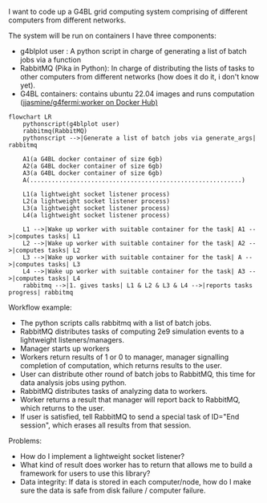 I want to code up a G4BL grid computing system comprising of different computers from different networks.

The system will be run on containers
I have three components:
- g4blplot user : A python script in charge of generating a list of batch jobs via a function
- RabbitMQ (Pika in Python): In charge of distributing the lists of tasks to other computers from different networks (how does it do it, i don't know yet).
- G4BL containers: contains ubuntu 22.04 images and runs computation ([jjasmine/g4fermi:worker on Docker Hub)](https://hub.docker.com/repository/docker/jjasmine/g4fermi/general)
```mermaid
flowchart LR
    pythonscript(g4blplot user)
    rabbitmq(RabbitMQ)
    pythonscript -->|Generate a list of batch jobs via generate_args| rabbitmq
    
    A1(a G4BL docker container of size 6gb)
    A2(a G4BL docker container of size 6gb)
    A3(a G4BL docker container of size 6gb)
    A(...........................................................)
    
    L1(a lightweight socket listener process)
    L2(a lightweight socket listener process)
    L3(a lightweight socket listener process)
    L4(a lightweight socket listener process)
    
    L1 -->|Wake up worker with suitable container for the task| A1 -->|computes tasks| L1 
    L2 -->|Wake up worker with suitable container for the task| A2 -->|computes tasks| L2 
    L3 -->|Wake up worker with suitable container for the task| A -->|computes tasks| L3 
    L4 -->|Wake up worker with suitable container for the task| A3 -->|computes tasks| L4 
    rabbitmq -->|1. gives tasks| L1 & L2 & L3 & L4 -->|reports tasks progress| rabbitmq
```
Workflow example: 
- The python scripts calls rabbitmq with a list of batch jobs.
- RabbitMQ distributes tasks of computing 2e9 simulation events to a lightweight listeners/managers.
- Manager starts up workers
- Workers return results of 1 or 0 to manager, manager signalling completion of computation, which returns results to the user.
- User can distribute other round of batch jobs to RabbitMQ, this time for data analysis jobs using python.
- RabbitMQ distributes tasks of analyzing data to workers.
- Worker returns a result that manager will report back to RabbitMQ, which returns to the user.
- If user is satisfied, tell RabbitMQ to send a special task of ID="End session",  which erases all results from that session.

Problems:
- How do I implement a lightweight socket listener?
- What kind of result does worker has to return that allows me to build a framework for users to use this library?
- Data integrity: If data is stored in each computer/node, how do I make sure the data is safe from disk failure / computer failure.

